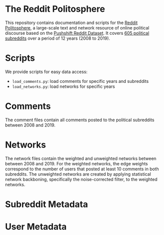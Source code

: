 # The Reddit Politosphere

This repository contains documentation and scripts for the [Reddit Politosphere](https://doi.org/10.5281/zenodo.5851729), a large-scale text and network resource of online political discourse
based on the [Pushshift Reddit Dataset](https://doi.org/10.5281/zenodo.3608135). 
It covers [605 political subreddits](data/subreddits.txt) over a period of 12 years (2008 to 2019).


# Scripts

 We provide scripts for easy data access:
 
 - `load_comments.py`: load comments for specific years and subreddits
 - `load_networks.py`: load networks for specific years


# Comments

The comment files contain all comments posted to the 
political subreddits between 2008 and 2019.


# Networks

The network files contain the weighted and unweighted 
networks between between 2008 and 2019. For the weighted networks, 
the edge weights correspond to the number of users that posted at least 10 comments
in both subreddits. The unweighted networks 
are created by applying statistical network backboning, 
specifically the noise-corrected filter, to the 
weighted networks.


# Subreddit Metadata

# User Metadata

